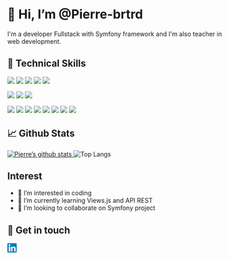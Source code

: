 # 👋 Hi, I’m @Pierre-brtrd

I'm a developer Fullstack with Symfony framework and I'm also teacher in web development.

## 💼 Technical Skills
<p>
  <img src="https://img.shields.io/badge/Code-Php-blueviolet?style=flat&logo=php&color=787CB5" />
  <img src="https://img.shields.io/badge/Code-Twig-brightgreen?style=flat&color=AFC97E" />
  <img src="https://img.shields.io/badge/Code-Javascipt-blueviolet?style=flat&logo=javascript&color=yellow" />
  <img src="https://img.shields.io/badge/Code-Html-blueviolet?style=flat&logo=html5&color=E34C26" />
  <img src="https://img.shields.io/badge/Code-Mysql-brightgreen?style=flat&logo=mysql&color=00758F&logoColor=F29111"/>
</p>

<p>
  <img src="https://img.shields.io/badge/Style-Scss-blueviolet?style=flat&logo=sass&color=CD6799" />
  <img src="https://img.shields.io/badge/Style-Css-blueviolet?style=flat&logo=css3&color=66D3FA" />
  <img src="https://img.shields.io/badge/Style-Bootstrap-brightgreen?style=flat&logo=bootstrap&color=712cf9&logoColor=712cf9"/>
</p>
<p>
  <img src="https://img.shields.io/badge/Tools-VsCode-brightgreen?style=flat&logo=visualstudiocode&color=0098ff&logoColor=0098ff"/>
  <img src="https://img.shields.io/badge/Tools-Composer-blueviolet?style=flat&logo=composer&color=C4A484&logoColor=C4A484" />
  <img src="https://img.shields.io/badge/Tools-Git-brightgreen?style=flat&logo=git&color=F1502F"/>
  <img src="https://img.shields.io/badge/Tools-NPM-blueviolet?style=flat&logo=npm&color=CC3534" />
  <img src="https://img.shields.io/badge/Tools-Yarn-brightgreen?style=flat&logo=yarn&color=25799f"/>
  <img src="https://img.shields.io/badge/Tools-Docker-blueviolet?style=flat&logo=docker&color=0db7ed&logoColor=0db7ed" />
  <img src="https://img.shields.io/badge/Tools-Heroku-blueviolet?style=flat&logo=heroku&color=79589f&logoColor=79589f" />
  <img src="https://img.shields.io/badge/Tools-Figma-blueviolet?style=flat&logo=figma&color=c7b9ff&logoColor=c7b9ff" />
</p>

## 📈 Github Stats

<p>
  <a href="https://github.com/Pierre-brtrd">
    <img src="https://github-readme-stats.vercel.app/api?username=Pierre-brtrd&show_icons=true&theme=radical" alt="Pierre’s github stats"/>
  </a>
  <img src="https://github-readme-stats.vercel.app/api/top-langs/?username=Pierre-brtrd&layout=compact&theme=radical" alt="Top Langs"/>
</p>

## Interest
- 👀 I’m interested in coding
- 🌱 I’m currently learning Views.js and API REST
- 💞️ I’m looking to collaborate on Symfony project

## 🤝 Get in touch

<p style="display:block">
  <a href="https://www.linkedin.com/in/pierre-bertrand-webmarketeur/" target="_blank">
    <img align="left" src="https://raw.githubusercontent.com/Pierre-brtrd/Pierre-brtrd/master/images/linkedin.svg" alt="icon | LinkedIn" width="21px"/>
  </a>
</p>

<!---
Pierre-brtrd/Pierre-brtrd is a ✨ special ✨ repository because its `README.md` (this file) appears on your GitHub profile.
You can click the Preview link to take a look at your changes.
--->
